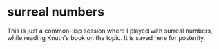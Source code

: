 # surreal numbers

This is just a common-lisp session where I played with
surreal numbers, while reading Knuth's book on the topic.
It is saved here for posterity.
